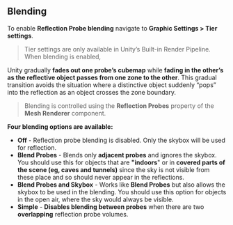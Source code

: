 ## Blending

To enable **Reflection Probe blending** navigate to **Graphic Settings > Tier settings**. 

> Tier settings are only available in Unity’s Built-in Render Pipeline. When blending is enabled,

Unity gradually **fades out one probe’s cubemap** while **fading in the other’s as the reflective object passes from one zone to the other**. This gradual transition avoids the situation where a distinctive object suddenly “pops” into the reflection as an object crosses the zone boundary.

> Blending is controlled using the **Reflection Probes** property of the **Mesh Renderer** component.
  
  
**Four blending options are available:**
- **Off** - Reflection probe blending is disabled. Only the skybox will be used for reflection.
- **Blend Probes** - Blends only **adjacent probes** and ignores the skybox. You should use this for objects that are **"indoors**" or in **covered parts of the scene (eg, caves and tunnels)** since the sky is not visible from these place and so should never appear in the reflections.
- **Blend Probes and Skybox** - Works like **Blend Probes** but also allows the skybox to be used in the blending. You should use this option for objects in the open air, where the sky would always be visible.
- **Simple** - **Disables blending between probes** when there are two **overlapping** reflection probe volumes.




